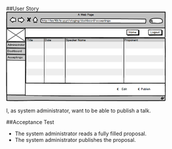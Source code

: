 ##User Story
<img src="https://github.com/FEUPTalks/Frontend/blob/develop/prototype/imagens/acceptingsTalksView.png" alt="Drawing" width="430px"/><br/>

I, as system administrator, want to be able to publish a talk.

##Acceptance Test

* The system administrator reads a fully filled proposal.
* The system administrator publishes the proposal.
